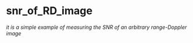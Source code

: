 # snr_of_RD_image 

_it is a simple example of measuring the SNR of an arbitrary range-Doppler image_
